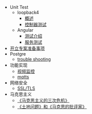 <!--
 * @Author: Null Zhao
 * @Date: 2022-02-18 14:31:37
 * @LastEditors: Null Zhao
 * @LastEditTime: 2022-04-08 10:32:04
 * @FilePath: \my-docs\docs\_sidebar.md
 * @Description: sidebar配置
 * ctrl+alt+i
 * Copyright (c) 2022 by null, All Rights Reserved. 
-->

- Unit Test
  - loopback4
    - [概述](overview.md"概述")
    - [控制器测试](lb-controller.md"控制器测试")
    <!-- - [服务测试](lb-service.md"服务测试") -->
  - Angular
    - [测试介绍](test-introduction.md"测试介绍")
    - [服务测试](ng-service.md"服务测试")
- [开立专案准备事项](opening-project-preparation.md"开立专案准备事项")
- Postgre
  - [trouble shooting](postgre-trouble-shooting.md"问题解答")
- 功能实现
  - [视频监控](video-monitoring.md"视频监控")
  - [mqtts](mqtts.md"mqtts")
- 网络安全
  - [SSL/TLS](SSL_TLS.md"证书验证问题")
- 马克思主义
  - [《马克思主义的三次危机》](./Marxism/The%20three%20crises%20of%20Marxism.md)
  - [《土地问题》和《马克思的批评家》](./Marxism/The%20Question%20of%20Land%20and%20Marx's%20Critics.md)